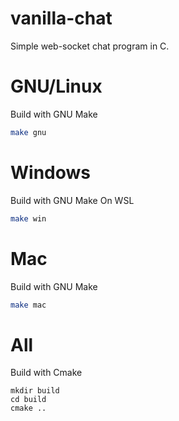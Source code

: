 # vanilla-chat
Simple web-socket chat program in C.

# GNU/Linux
Build with GNU Make
```bash
make gnu
```

# Windows
Build with GNU Make On WSL
```bash
make win
```

# Mac
Build with GNU Make
```bash
make mac
```
# All
Build with Cmake
```
mkdir build
cd build
cmake ..
```
